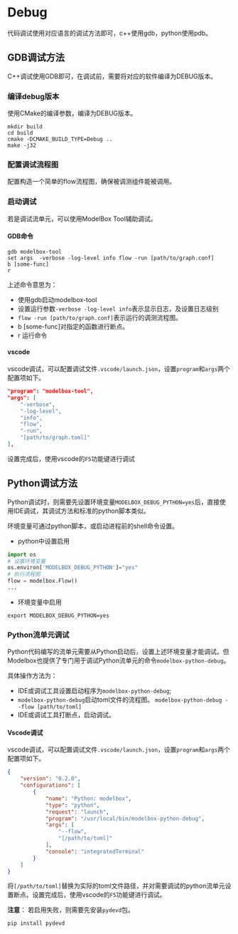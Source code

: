 # Debug

代码调试使用对应语言的调试方法即可，c++使用gdb，python使用pdb。

## GDB调试方法

C++调试使用GDB即可，在调试前，需要将对应的软件编译为DEBUG版本。

### 编译debug版本

使用CMake的编译参数，编译为DEBUG版本。

```shell
mkdir build  
cd build  
cmake -DCMAKE_BUILD_TYPE=Debug ..  
make -j32
```

### 配置调试流程图

配置构造一个简单的flow流程图，确保被调测组件能被调用。

### 启动调试

若是调试流单元，可以使用ModelBox Tool辅助调试。

#### GDB命令

```shell
gdb modelbox-tool
set args  -verbose -log-level info flow -run [path/to/graph.conf]
b [some-func]
r
```

上述命令意思为：

* 使用gdb启动modelbox-tool
* 设置运行参数`-verbose -log-level info`表示显示日志，及设置日志级别
* `flow -run [path/to/graph.conf]`表示运行的调测流程图。
* b [some-func]对指定的函数进行断点。
* r 运行命令

#### vscode

vscode调试，可以配置调试文件`.vscode/launch.json`，设置`program`和`args`两个配置项如下。

```json
"program": "modelbox-tool",
"args": [
    "-verbose",
    "-log-level",
    "info",
    "flow",
    "-run",
    "[path/to/graph.toml]"
],
```

设置完成后，使用vscode的`F5`功能键进行调试

## Python调试方法

Python调试时，则需要先设置环境变量`MODELBOX_DEBUG_PYTHON=yes`后，直接使用IDE调试，其调试方法和标准的python脚本类似。

环境变量可通过python脚本，或启动进程前的shell命令设置。

* python中设置启用

```python
import os
# 设置环境变量
os.environ['MODELBOX_DEBUG_PYTHON']="yes"
# 执行流程图
flow = modelbox.Flow()
...
```

* 环境变量中启用

```shell
export MODELBOX_DEBUG_PYTHON=yes
```

### Python流单元调试

Python代码编写的流单元需要从Python启动后，设置上述环境变量才能调试。但Modelbox也提供了专门用于调试Python流单元的命令`modelbox-python-debug`。

具体操作方法为：
* IDE或调试工具设置启动程序为`modelbox-python-debug`;
* `modelbox-python-debug`启动toml文件的流程图。
  `modelbox-python-debug --flow [path/to/toml]`
* IDE或调试工具打断点，启动调试。


#### Vscode调试

vscode调试，可以配置调试文件`.vscode/launch.json`，设置`program`和`args`两个配置项如下。

```json
{
    "version": "0.2.0",
    "configurations": [
        {
            "name": "Python: modelbox",
            "type": "python",
            "request": "launch",
            "program": "/usr/local/bin/modelbox-python-debug",
            "args": [
                "--flow",
                "[/path/to/toml]"
            ],
            "console": "integratedTerminal"
        }
    ]
}
```

将`[/path/to/toml]`替换为实际的toml文件路径，并对需要调试的python流单元设置断点。设置完成后，使用vscode的`F5`功能键进行调试。

**注意**： 若启用失败，则需要先安装`pydevd`包。

```shell
pip install pydevd
```
